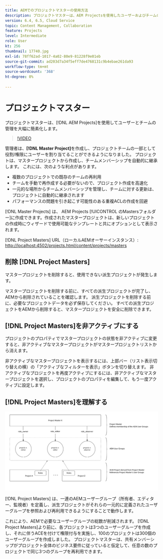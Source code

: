 ```yaml
---
title: AEMでのプロジェクトマスターの使用方法
description: プロジェクトマスターは、AEM Projectsを使用したユーザーおよびチームの管理を大幅に簡素化します。
version: 6.4, 6.5, Cloud Service
topic: Content Management, Collaboration
feature: Projects
level: Intermediate
role: User
kt: 256
thumbnail: 17740.jpg
exl-id: 78ff62ad-1017-4a02-80e9-81228f9e01eb
source-git-commit: ad203d7a34f5eff7de4768131c9b4ebae261da93
workflow-type: tm+mt
source-wordcount: '368'
ht-degree: 0%

---
```


# プロジェクトマスター

プロジェクトマスターは、[!DNL AEM Projects]を使用してユーザーとチームの管理を大幅に簡素化します。

>[!VIDEO](https://video.tv.adobe.com/v/17740/?quality=12&learn=on)

管理者は、**[!DNL Master Project]**&#x200B;を作成し、プロジェクトチームの一部として役割/権限にユーザーを割り当てることができるようになりました。 プロジェクトは、マスタープロジェクトから作成し、チームメンバーシップを自動的に継承します。 これには、次のような利点があります。

* 複数のプロジェクトでの既存のチームの再利用
* チームを手動で再作成する必要がないので、プロジェクト作成を高速化
* 一元的な場所からチームメンバーシップを管理し、チームに対する更新は、プロジェクトに自動的に継承されます
* パフォーマンスの問題を引き起こす可能性のある重複ACLの作成を回避

[!DNL Master Projects] は、  AEM Projects [!UICONTROL のMastersフォルダー]に作成できます。作成されたマスタープロジェクトは、新しいプロジェクトの作成時にウィザードで使用可能なテンプレートと共にオプションとして表示されます。

[!DNL Project Masters] URL（ローカルAEMオーサーインスタンス）: [http://localhost:4502/projects.html/content/projects/masters](http://localhost:4502/projects.html/content/projects/masters)

## 削除 [!DNL Project Masters]

マスタープロジェクトを削除すると、使用できない派生プロジェクトが発生します。

マスタープロジェクトを削除する前に、すべての派生プロジェクトが完了し、AEMから削除されていることを確認します。 派生プロジェクトを削除する前に、必要なプロジェクトデータを必ず保存してください。 すべての派生プロジェクトをAEMから削除すると、マスタープロジェクトを安全に削除できます。

## [!DNL Project Masters]を非アクティブにする

プロジェクトのプロパティでマスタープロジェクトの状態を非アクティブに変更すると、非アクティブなマスタープロジェクトがマスタープロジェクトリストから消えます。

非アクティブなマスタープロジェクトを表示するには、上部バー（リスト表示切り替えの横）の「アクティブなフィルターを表示」ボタンを切り替えます。 非アクティブなプロジェクトを再度アクティブにするには、非アクティブなマスタープロジェクトを選択し、プロジェクトのプロパティを編集して、もう一度アクティブに設定します。

## [!DNL Project Masters]を理解する

![プロジェクトマスターのテクニカルビュー](assets/use-project-masters/project-masters-architecture.png)

[!DNL Project Masters] は、一連のAEMユーザーグループ（所有者、エディター、監視者）を定義し、派生プロジェクトがそれらの一元的に定義されたユーザーグループを参照および再利用できるようにすることで動作します。

これにより、AEMで必要なユーザーグループの総数が削減されます。 [!DNL Project Masters]より前に、各プロジェクトは3つのユーザーグループを作成し、それに伴うACEを付けて権限付与を実施し、100のプロジェクトは300個のユーザーグループを作成しました。 プロジェクトマスターは、共有メンバーシップがプロジェクト全体のビジネス要件に従っていると仮定して、任意の数のプロジェクトで同じ3つのグループを再利用できます。
